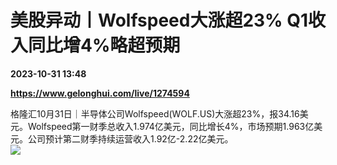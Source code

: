# 美股异动丨Wolfspeed大涨超23% Q1收入同比增4%略超预期

**2023-10-31 13:48**

**https://www.gelonghui.com/live/1274594**

格隆汇10月31日｜半导体公司Wolfspeed(WOLF.US)大涨超23%，报34.16美元。Wolfspeed第一财季总收入1.974亿美元，同比增长4%，市场预期1.963亿美元。公司预计第二财季持续运营收入1.92亿-2.22亿美元。  
![](https://img5.gelonghui.com/live/e49a0-f130d995-4926-4e17-8aed-562316f89f4d.jpg)